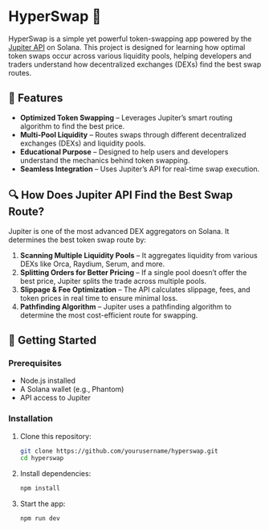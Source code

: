 # HyperSwap 🚀  

HyperSwap is a simple yet powerful token-swapping app powered by the [Jupiter API](https://www.jup.ag/) on Solana. This project is designed for learning how optimal token swaps occur across various liquidity pools, helping developers and traders understand how decentralized exchanges (DEXs) find the best swap routes.

## 📌 Features  

- **Optimized Token Swapping** – Leverages Jupiter’s smart routing algorithm to find the best price.  
- **Multi-Pool Liquidity** – Routes swaps through different decentralized exchanges (DEXs) and liquidity pools.  
- **Educational Purpose** – Designed to help users and developers understand the mechanics behind token swapping.  
- **Seamless Integration** – Uses Jupiter’s API for real-time swap execution.  

## 🔍 How Does Jupiter API Find the Best Swap Route?  

Jupiter is one of the most advanced DEX aggregators on Solana. It determines the best token swap route by:  

1. **Scanning Multiple Liquidity Pools** – It aggregates liquidity from various DEXs like Orca, Raydium, Serum, and more.  
2. **Splitting Orders for Better Pricing** – If a single pool doesn’t offer the best price, Jupiter splits the trade across multiple pools.  
3. **Slippage & Fee Optimization** – The API calculates slippage, fees, and token prices in real time to ensure minimal loss.  
4. **Pathfinding Algorithm** – Jupiter uses a pathfinding algorithm to determine the most cost-efficient route for swapping.  

## 🚀 Getting Started  

### Prerequisites  
- Node.js installed  
- A Solana wallet (e.g., Phantom)  
- API access to Jupiter  

### Installation  

1. Clone this repository:  
   ```sh
   git clone https://github.com/yourusername/hyperswap.git
   cd hyperswap
2. Install dependencies:
   ```sh
   npm install
3. Start the app:
   ```sh
   npm run dev   
